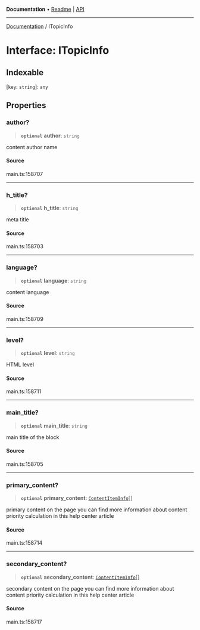 **Documentation** • [Readme](../README.md) \| [API](../globals.md)

***

[Documentation](../README.md) / ITopicInfo

# Interface: ITopicInfo

## Indexable

 \[`key`: `string`\]: `any`

## Properties

### author?

> **`optional`** **author**: `string`

content author name

#### Source

main.ts:158707

***

### h\_title?

> **`optional`** **h\_title**: `string`

meta title

#### Source

main.ts:158703

***

### language?

> **`optional`** **language**: `string`

content language

#### Source

main.ts:158709

***

### level?

> **`optional`** **level**: `string`

HTML level

#### Source

main.ts:158711

***

### main\_title?

> **`optional`** **main\_title**: `string`

main title of the block

#### Source

main.ts:158705

***

### primary\_content?

> **`optional`** **primary\_content**: [`ContentItemInfo`](../classes/ContentItemInfo.md)[]

primary content on the page
you can find more information about content priority calculation in this help center article

#### Source

main.ts:158714

***

### secondary\_content?

> **`optional`** **secondary\_content**: [`ContentItemInfo`](../classes/ContentItemInfo.md)[]

secondary content on the page
you can find more information about content priority calculation in this help center article

#### Source

main.ts:158717
